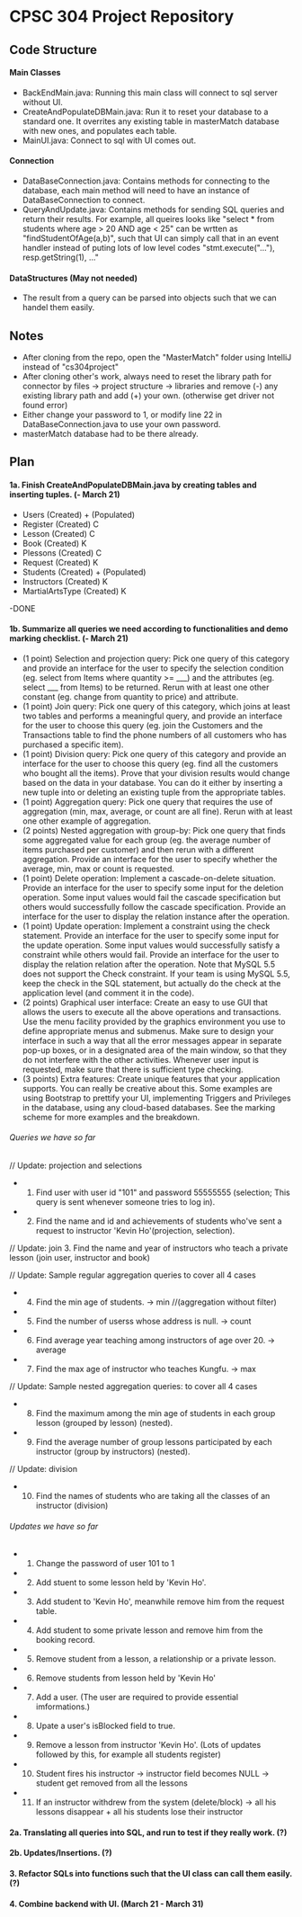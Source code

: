 # CPSC 304 Project Repository

## Code Structure
#### Main Classes
* BackEndMain.java: Running this main class will connect to sql server without UI.
* CreateAndPopulateDBMain.java: Run it to reset your database to a standard one. It overrites any existing table in masterMatch database with new ones, and populates each table.
* MainUI.java: Connect to sql with UI comes out.

#### Connection
* DataBaseConnection.java: Contains methods for connecting to the database, each main method will need to have an instance of DataBaseConnection to connect.
* QueryAndUpdate.java: Contains methods for sending SQL queries and return their results. For example, all queires looks like "select * from students where age > 20 AND age < 25" can be wrtten as "findStudentOfAge(a,b)", such that UI can simply call that in an event handler instead of puting lots of low level codes "stmt.execute("..."), resp.getString(1), ..."

#### DataStructures (May not needed)
* The result from a query can be parsed into objects such that we can handel them easily.


## Notes 
* After cloning from the repo, open the "MasterMatch" folder using IntelliJ instead of "cs304project"
* After cloning other's work, always need to reset the library path for connector by files -> project structure -> libraries and remove (-) any existing library path and add (+) your own. (otherwise get driver not found error)
* Either change your password to 1, or modify line 22 in DataBaseConnection.java to use your own password.
* masterMatch database had to be there already.


## Plan
#### 1a. Finish CreateAndPopulateDBMain.java by creating tables and inserting tuples. (- March 21)
* Users (Created) + (Populated)
* Register (Created) C 
* Lesson (Created) C
* Book (Created) K
* Plessons (Created) C
* Request (Created) K
* Students (Created) + (Populated) 
* Instructors (Created) K
* MartialArtsType (Created) K

-DONE

#### 1b. Summarize all queries we need according to functionalities and demo marking checklist. (- March 21)
* (1 point) Selection and projection query: Pick one query of this category and provide an interface for the user to specify the selection condition (eg. select from Items where quantity >= ___) and the attributes (eg. select ___ from Items) to be returned. Rerun with at least one other constant (eg. change from quantity to price) and attribute.
* (1 point) Join query: Pick one query of this category, which joins at least two tables and performs a meaningful query, and provide an interface for the user to choose this query (eg. join the Customers and the Transactions table to find the phone numbers of all customers who has purchased a specific item).
* (1 point) Division query: Pick one query of this category and provide an interface for the user to choose this query (eg. find all the customers who bought all the items). Prove that your division results would change based on the data in your database. You can do it either by inserting a new tuple into or deleting an existing tuple from the appropriate tables.
* (1 point) Aggregation query: Pick one query that requires the use of aggregation (min, max, average, or count are all fine). Rerun with at least one other example of aggregation.
* (2 points) Nested aggregation with group-by: Pick one query that finds some aggregated value for each group (eg. the average number of items purchased per customer) and then rerun with a different aggregation. Provide an interface for the user to specify whether the average, min, max or count is requested.
* (1 point) Delete operation: Implement a cascade-on-delete situation. Provide an interface for the user to specify some input for the deletion operation. Some input values would fail the cascade specification but others would successfully follow the cascade specification. Provide an interface for the user to display the relation instance after the operation.
* (1 point) Update operation: Implement a constraint using the check statement. Provide an interface for the user to specify some input for the update operation. Some input values would successfully satisfy a constraint while others would fail. Provide an interface for the user to display the relation relation after the operation. Note that MySQL 5.5 does not support the Check constraint. If your team is using MySQL 5.5, keep the check in the SQL statement, but actually do the check at the application level (and comment it in the code).
* (2 points) Graphical user interface: Create an easy to use GUI that allows the users to execute all the above operations and transactions. Use the menu facility provided by the graphics environment you use to define appropriate menus and submenus. Make sure to design your interface in such a way that all the error messages appear in separate pop-up boxes, or in a designated area of the main window, so that they do not interfere with the other activities. Whenever user input is requested, make sure that there is sufficient type checking.
* (3 points) Extra features: Create unique features that your application supports. You can really be creative about this. Some examples are using Bootstrap to prettify your UI, implementing Triggers and Privileges in the database, using any cloud-based databases. See the marking scheme for more examples and the breakdown.
###### Queries we have so far

// Update: projection and selections
* 1. Find user with user id "101" and password 55555555 (selection; This query is sent whenever someone tries to log in). 
* 2. Find the name and id and achievements of students who've sent a request to instructor 'Kevin Ho'(projection, selection).

// Update: join
3. Find the name and year of instructors who teach a private lesson (join user, instructor and book)

// Update: Sample regular aggregation queries to cover all 4 cases
* 4. Find the min age of students. -> min  //(aggregation without filter)
* 5. Find the number of userss whose address is null. -> count
* 6. Find average year teaching among instructors of age over 20. -> average
* 7. Find the max age of instructor who teaches Kungfu. -> max

// Update: Sample nested aggregation queries: to cover all 4 cases
* 8. Find the maximum among the min age of students in each group lesson (grouped by lesson) (nested). 
* 9. Find the average number of group lessons participated by each instructor (group by instructors) (nested). 

// Update: division
* 10. Find the names of students who are taking all the classes of an instructor (division)


###### Updates we have so far
* 1. Change the password of user 101 to 1
* 2. Add stuent to some lesson held by 'Kevin Ho'.
* 3. Add student to 'Kevin Ho', meanwhile remove him from the request table.
* 4. Add student to some private lesson and remove him from the booking record.
* 5. Remove student from a lesson, a relationship or a private lesson.
* 6. Remove students from lesson held by 'Kevin Ho'
* 7. Add a user. (The user are required to provide essential imformations.)
* 8. Upate a user's isBlocked field to true. 
* 9. Remove a lesson from instructor 'Kevin Ho'. (Lots of updates followed by this, for example all students register)
* 10. Student fires his instructor -> instructor field becomes NULL -> student get removed from all the lessons
* 11. If an instructor withdrew from the system (delete/block) -> all his lessons disappear + all his students lose their instructor




#### 2a. Translating all queries into SQL, and run to test if they really work. (?)

#### 2b. Updates/Insertions. (?)

#### 3. Refactor SQLs into functions such that the UI class can call them easily. (?)

#### 4. Combine backend with UI. (March 21 - March 31)
